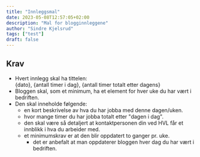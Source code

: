 ```yaml
---
title: "Innleggsmal"
date: 2023-05-08T12:57:05+02:00
description: "Mal for blogginnleggene"
author: "Sindre Kjelsrud"
tags: ["test"]
draft: false
---
```


## Krav

- Hvert innlegg skal ha tittelen:  
  {dato}, {antall timer i dag}, {antall timer totalt etter dagens}
- Bloggen skal, som et minimum, ha et element for hver uke du har vært i bedriften.
- Den skal inneholde følgende:
  - en kort beskrivelse av hva du har jobba med denne dagen/uken.
  - hvor mange timer du har jobba totalt etter "dagen i dag".
  - den skal være så detaljert at kontaktpersonen din ved HVL får et innblikk i hva du arbeider med.
  - et minimumskrav er at den blir oppdatert to ganger pr. uke.
    - det er anbefalt at man oppdaterer bloggen hver dag du har vært i bedriften.
